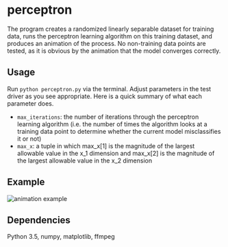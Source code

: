 # perceptron
The program creates a randomized linearly separable dataset for training data, runs the perceptron learning algorithm on this training dataset, and produces an animation of the process. No non-training data points are tested, as it is obvious by the animation that the model converges correctly.

## Usage
Run `python perceptron.py` via the terminal. Adjust parameters in the test driver as you see appropriate. Here is a quick summary of what each parameter does.
* `max_iterations`: the number of iterations through the perceptron learning algorithm (i.e. the number of times the algorithm looks at a training data point to determine whether the current model misclassifies it or not)
* `max_x`: a tuple in which max_x[1] is the magnitude of the largest allowable value in the x_1 dimension and max_x[2] is the magnitude of the largest allowable value in the x_2 dimension

## Example
![animation example](https://github.com/kylerlittle/perceptron/blob/master/perceptron_animation.gif)

## Dependencies
Python 3.5, numpy, matplotlib, ffmpeg
